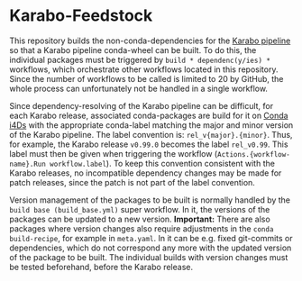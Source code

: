 # Karabo-Feedstock

This repository builds the non-conda-dependencies for the [Karabo pipeline](https://github.com/i4Ds/Karabo-Pipeline) so that a Karabo pipeline conda-wheel can be built. To do this, the individual packages must be triggered by `build * dependenc(y/ies) *` workflows, which orchestrate other workflows located in this repository. Since the number of workflows to be called is limited to 20 by GitHub, the whole process can unfortunately not be handled in a single workflow.

Since dependency-resolving of the Karabo pipeline can be difficult, for each Karabo release, associated conda-packages are build for it on [Conda i4Ds](https://anaconda.org/i4Ds/repo) with the appropriate conda-label matching the major and minor version of the Karabo pipeline. The label convention is: `rel_v{major}.{minor}`. Thus, for example, the Karabo release `v0.99.0` becomes the label `rel_v0.99`. This label must then be given when triggering the workflow (`Actions.{workflow-name}.Run workflow.label`). To keep this convention consistent with the Karabo releases, no incompatible dependency changes may be made for patch releases, since the patch is not part of the label convention.

Version management of the packages to be built is normally handled by the `build base (build_base.yml)` super workflow. In it, the versions of the packages can be updated to a new version. **Important:** There are also packages where version changes also require adjustments in the `conda build-recipe`, for example in `meta.yaml`. In it can be e.g. fixed git-commits or dependencies, which do not correspond any more with the updated version of the package to be built. The individual builds with version changes must be tested beforehand, before the Karabo release.
